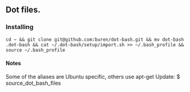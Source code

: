 ## Dot files.

### Installing
    cd ~ && git clone git@github.com:buren/dot-bash.git && mv dot-bash .dot-bash && cat ~/.dot-bash/setup/import.sh >> ~/.bash_profile && source ~/.bash_profile

#### Notes
  Some of the aliases are Ubuntu specific, others use apt-get
  Update:
    $ source_dot_bash_files
